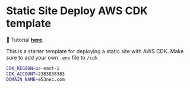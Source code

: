 # Static Site Deploy AWS CDK template

🎉 Tutorial [**here**](https://e53nec.com/posts/aws-cdk-s3-cloudfront-static-site-deploy/).

This is a starter template for deploying a static site with AWS CDK. Make sure to add your own `.env` file to `/cdk`

```sh
CDK_REGION=us-east-1
CDK_ACCOUNT=2383838383
DOMAIN_NAME=e53nec.com
```
